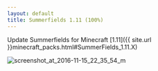 ```yaml
---
layout: default
title: Summerfields 1.11 (100%)
---
```


Update Summerfields for Minecraft [1.11]({{ site.url }}minecraft_packs.html#SummerFields_1.11.X)

![screenshot_at_2016-11-15_22_35_54_m](https://user-images.githubusercontent.com/401965/33349103-0f9cd41e-d499-11e7-98e8-f45cbf7cf39c.png)
